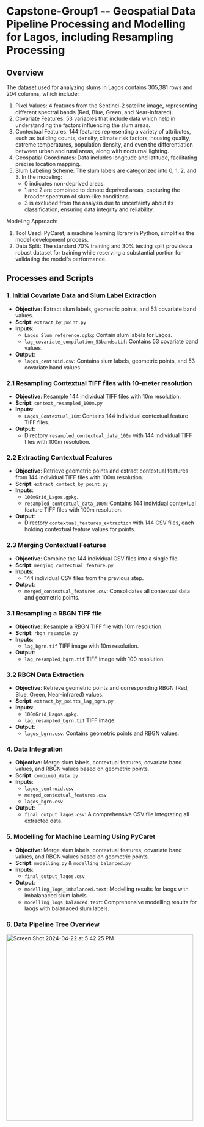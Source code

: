 # Capstone-Group1 -- Geospatial Data Pipeline Processing and Modelling for Lagos, including Resampling Processing

## Overview
The dataset used for analyzing slums in Lagos contains 305,381 rows and 204 columns, which include:

1. Pixel Values: 4 features from the Sentinel-2 satellite image, representing different spectral bands (Red, Blue, Green, and Near-Infrared).
2. Covariate Features: 53 variables that include data which help in understanding the factors influencing the slum areas.
3. Contextual Features: 144 features representing a variety of attributes, such as building counts, density, climate risk factors, housing quality, extreme temperatures, population density, and even the differentiation between urban and rural areas, along with nocturnal lighting.
4. Geospatial Coordinates: Data includes longitude and latitude, facilitating precise location mapping.
5. Slum Labeling Scheme: The slum labels are categorized into 0, 1, 2, and 3. In the modeling:
   - 0 indicates non-deprived areas.
   - 1 and 2 are combined to denote deprived areas, capturing the broader spectrum of slum-like conditions.
   - 3 is excluded from the analysis due to uncertainty about its classification, ensuring data integrity and reliability.


Modeling Approach:
1. Tool Used: PyCaret, a machine learning library in Python, simplifies the model development process.
2. Data Split: The standard 70% training and 30% testing split provides a robust dataset for training while reserving a substantial portion for validating the model's performance.

## Processes and Scripts

### 1. Initial Covariate Data and Slum Label Extraction
- **Objective**: Extract slum labels, geometric points, and 53 covariate band values.
- **Script**: `extract_by_point.py`
- **Inputs**:
  - `Lagos_Slum_reference.gpkg`: Contain slum labels for Lagos. 
  - `lag_covariate_compilation_53bands.tif`: Contains 53 covariate band values.
- **Output**:
  - `lagos_centroid.csv`: Contains slum labels, geometric points, and 53 covariate band values.

### 2.1 Resampling Contextual TIFF files with 10-meter resolution
- **Objective**: Resample 144 individual TIFF files with 10m resolution.
- **Script**: `context_resampled_100m.py`
- **Inputs**:
  - `Lagos_Contextual_10m`: Contains 144 individual contextual feature TIFF files.
- **Output**:
  - Directory `resampled_contextual_data_100m` with 144 individual TIFF files with 100m resolution.

### 2.2 Extracting Contextual Features
- **Objective**: Retrieve geometric points and extract contextual features from 144 individual TIFF files with 100m resolution.
- **Script**: `extract_context_by_point.py`
- **Inputs**:
  - `100mGrid_Lagos.gpkg`. 
  - `resampled_contextual_data_100m`: Contains 144 individual contextual feature TIFF files with 100m resolution.
- **Output**:
  - Directory `contextual_features_extraction` with 144 CSV files, each holding contextual feature values for points.

### 2.3 Merging Contextual Features
- **Objective**: Combine the 144 individual CSV files into a single file.
- **Script**: `merging_contextual_feature.py`
- **Inputs**: 
  - 144 individual CSV files from the previous step.
- **Output**:
  - `merged_contextual_features.csv`: Consolidates all contextual data and geometric points.

### 3.1 Resampling a RBGN TIFF file
- **Objective**: Resample a RBGN TIFF file with 10m resolution.
- **Script**: `rbgn_resample.py`
- **Inputs**: 
  - `lag_bgrn.tif` TIFF image with 10m resolution.
- **Output**:
  - `lag_resampled_bgrn.tif` TIFF image with 100 resolution.

### 3.2 RBGN Data Extraction
- **Objective**: Retrieve geometric points and corresponding RBGN (Red, Blue, Green, Near-infrared) values.
- **Script**: `extract_by_points_lag_bgrn.py`
- **Inputs**:
  - `100mGrid_Lagos.gpkg`. 
  - `lag_resampled_bgrn.tif` TIFF image.
- **Output**:
  - `lagos_bgrn.csv`: Contains geometric points and RBGN values.

### 4. Data Integration
- **Objective**: Merge slum labels, contextual features, covariate band values, and RBGN values based on geometric points.
- **Script**: `combined_data.py`
- **Inputs**:
  - `lagos_centroid.csv`
  - `merged_contextual_features.csv`
  - `lagos_bgrn.csv`
- **Output**:
  - `final_output_lagos.csv`: A comprehensive CSV file integrating all extracted data.
 
### 5. Modelling for Machine Learning Using PyCaret
- **Objective**: Merge slum labels, contextual features, covariate band values, and RBGN values based on geometric points.
- **Script**: `modelling.py` & `modelling_balanced.py`
- **Inputs**:
  - `final_output_lagos.csv`
- **Output**:
  - `modelling_logs_imbalanced.text`: Modelling results for laogs with imbalanaced slum labels.
  - `modelling_logs_balanced.text`: Comprehensive modelling results for laogs with balanaced slum labels.


### 6. Data Pipeline Tree Overview
<img width="489" alt="Screen Shot 2024-04-22 at 5 42 25 PM" src="https://github.com/akhil97/Capstone-Group1/assets/97569608/2d55a5cb-228e-448a-86d0-8f3445af3dcd">
